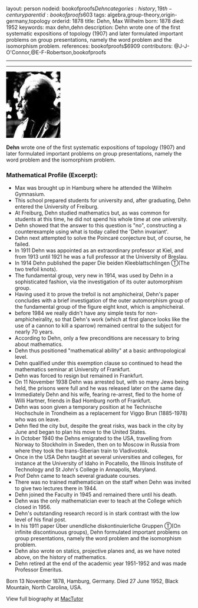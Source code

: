 layout: person
nodeid: bookofproofs$Dehn
categories: history,19th-century
parentid: bookofproofs$603
tags: algebra,group-theory,origin-germany,topology
orderid: 1878
title: Dehn, Max Wilhelm
born: 1878
died: 1952
keywords: max dehn,dehn
description: Dehn wrote one of the first systematic expositions of topology (1907) and later formulated important problems on group presentations, namely the word problem and the isomorphism problem.
references: bookofproofs$6909
contributors: @J-J-O'Connor,@E-F-Robertson,bookofproofs

---



---

![Dehn.jpg](https://github.com/bookofproofs/bookofproofs.github.io/blob/main/_sources/_assets/images/portraits/Dehn.jpg?raw=true)

**Dehn** wrote one of the first systematic expositions of topology (1907) and later formulated important problems on group presentations, namely the word problem and the isomorphism problem.

### Mathematical Profile (Excerpt):
* Max was brought up in Hamburg where he attended the Wilhelm Gymnasium.
* This school prepared students for university and, after graduating, Dehn entered the University of Freiburg.
* At Freiburg, Dehn studied mathematics but, as was common for students at this time, he did not spend his whole time at one university.
* Dehn showed that the answer to this question is "no", constructing a counterexample using what is today called the 'Dehn invariant'.
* Dehn next attempted to solve the Poincaré conjecture but, of course, he failed.
* In 1911 Dehn was appointed as an extraordinary professor at Kiel, and from 1913 until 1921 he was a full professor at the University of Breslau.
* In 1914 Dehn published the paper Die beiden Kleeblattschlingen Ⓣ(The two trefoil knots).
* The fundamental group, very new in 1914, was used by Dehn in a sophisticated fashion, via the investigation of its outer automorphism group.
* Having used it to prove the trefoil is not amphicheiral, Dehn's paper concludes with a brief investigation of the outer automorphism group of the fundamental group of the figure eight knot, which is amphicheiral.
* before 1984 we really didn't have any simple tests for non-amphicheirality, so that Dehn's work (which at first glance looks like the use of a cannon to kill a sparrow) remained central to the subject for nearly 70 years.
* According to Dehn, only a few preconditions are necessary to bring about mathematics.
* Dehn thus positioned "mathematical ability" at a basic anthropological level.
* Dehn qualified under this exemption clause so continued to head the mathematics seminar at University of Frankfurt.
* Dehn was forced to resign but remained in Frankfurt.
* On 11 November 1938 Dehn was arrested but, with so many Jews being held, the prisons were full and he was released later on the same day.
* Immediately Dehn and his wife, fearing re-arrest, fled to the home of Willi Hartner, friends in Bad Homburg north of Frankfurt.
* Dehn was soon given a temporary position at he Technische Hochschule in Trondheim as a replacement for Viggo Brun (1885-1978) who was on leave.
* Dehn fled the city but, despite the great risks, was back in the city by June and began to plan his move to the United States.
* In October 1940 the Dehns emigrated to the USA, travelling from Norway to Stockholm in Sweden, then on to Moscow in Russia from where they took the trans-Siberian train to Vladivostok.
* Once in the USA Dehn taught at several universities and colleges, for instance at the University of Idaho in Pocatello, the Illinois Institute of Technology and St John's College in Annapolis, Maryland.
* Prof Dehn came to teach several graduate courses.
* There was no trained mathematician on the staff when Dehn was invited to give two lectures there in 1944.
* Dehn joined the Faculty in 1945 and remained there until his death.
* Dehn was the only mathematician ever to teach at the College which closed in 1956.
* Dehn's outstanding research record is in stark contrast with the low level of his final post.
* In his 1911 paper Über unendliche diskontinuierliche Gruppen Ⓣ(On infinite discontinuous groups), Dehn formulated important problems on group presentations, namely the word problem and the isomorphism problem.
* Dehn also wrote on statics, projective planes and, as we have noted above, on the history of mathematics.
* Dehn retired at the end of the academic year 1951-1952 and was made Professor Emeritus.

Born 13 November 1878, Hamburg, Germany. Died 27 June 1952, Black Mountain, North Carolina, USA.

View full biography at [MacTutor](https://mathshistory.st-andrews.ac.uk/Biographies/Dehn/)
